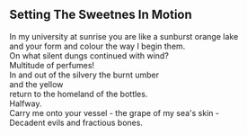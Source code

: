 Setting The Sweetnes In Motion
------------------------------
In my university at sunrise you are like a sunburst orange lake  
and your form and colour the way I begin them.  
On what silent dungs continued with wind?  
Multitude of perfumes!  
In and out of the silvery the burnt umber  
and the yellow  
return to the homeland of the bottles.  
Halfway.  
Carry me onto your vessel - the grape of my sea's skin -  
Decadent evils and fractious bones.  
